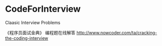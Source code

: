 # CodeForInterview
Claasic Interview Problems

《程序员面试金典》 编程题在线解答
http://www.nowcoder.com/ta/cracking-the-coding-interview
